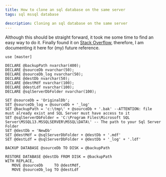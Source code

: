 ```yaml
---
title: How to clone an sql database on the same server
tags: sql mssql database

description: Cloning an sql database on the same server
---
```

Although this should be straight forward, it took me some time to find an easy way to do it. Finally found it on [Stack Overflow](https://stackoverflow.com/a/22409447/2111052), therefore, I am documenting it here for (my) future reference.


    use [master]
    
    DECLARE @backupPath nvarchar(400);
    DECLARE @sourceDb nvarchar(50);
    DECLARE @sourceDb_log nvarchar(50);
    DECLARE @destDb nvarchar(50);
    DECLARE @destMdf nvarchar(100);
    DECLARE @destLdf nvarchar(100);
    DECLARE @sqlServerDbFolder nvarchar(100);
    
    SET @sourceDb = 'OriginalDb';
    SET @sourceDb_log = @sourceDb + '_log'
    SET @backupPath = 'c:\tmp\' + @sourceDb + '.bak' --ATTENTION: file must already exist and SQL Server must have access to it
    SET @sqlServerDbFolder = 'C:\Program Files\Microsoft SQL Server\MSSQL13.MSSQLSERVER\MSSQL\DATA\' -- The path to your Sql Server Folder 
    SET @destDb = 'NewDb'
    SET @destMdf = @sqlServerDbFolder + @destDb + '.mdf'
    SET @destLdf = @sqlServerDbFolder + @destDb + '_log' + '.ldf'
    
    BACKUP DATABASE @sourceDb TO DISK = @backupPath
    
    RESTORE DATABASE @destDb FROM DISK = @backupPath
    WITH REPLACE,
       MOVE @sourceDb     TO @destMdf,
       MOVE @sourceDb_log TO @destLdf
